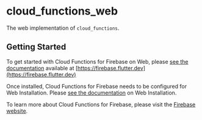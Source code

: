 # cloud_functions_web

The web implementation of `cloud_functions`.

## Getting Started

To get started with Cloud Functions for Firebase on Web,
please [see the documentation](https://firebase.flutter.dev/docs/functions/overview)
available at [https://firebase.flutter.dev](https://firebase.flutter.dev)

Once installed, Cloud Functions for Firebase needs to be configured for Web Installation.
Please [see the documentation](https://firebase.flutter.dev/docs/functions/overview#3-web-only-add-the-sdk) on Web
Installation.

To learn more about Cloud Functions for Firebase, please visit
the [Firebase website](https://firebase.google.com/products/functions).
